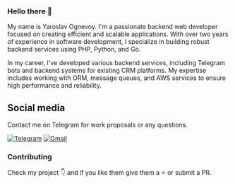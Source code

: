 ### Hello there :wave:

My name is Yaroslav Ognevoy. I'm a passionate backend web developer focused on creating efficient and scalable applications. With over two years of experience in software development, I specialize in building robust backend services using PHP, Python, and Go.

In my career, I've developed various backend services, including Telegram bots and backend systems for existing CRM platforms. My expertise includes working with ORM, message queues, and AWS services to ensure high performance and reliability.

## Social media
Contact me on Telegram for work proposals or any questions.

[![Telegram](https://img.shields.io/badge/Telegram-blue?style=for-the-badge&logo=telegram&logoColor=white)](https://t.me/YaroslavOgnevoy)
[![Gmail](https://img.shields.io/badge/Gmail-D14836?style=for-the-badge&logo=gmail&logoColor=white)](mailto:ognevoy.devmail@gmail.com)

### Contributing

Check my project :point_down: and if you like them give them a :star: or submit a PR.
